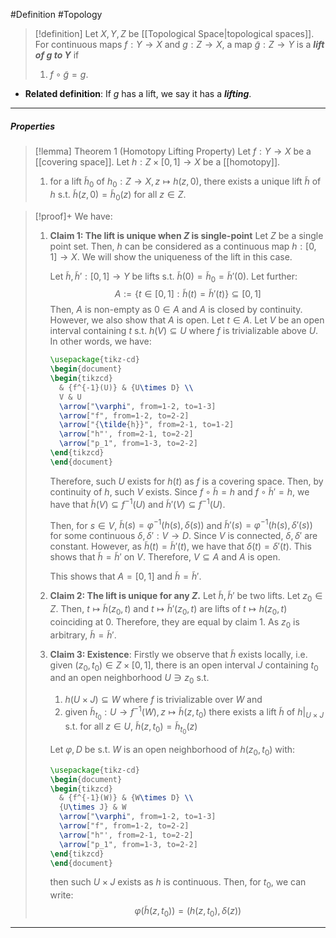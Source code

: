 #Definition #Topology 

> [!definition]
> Let $X,Y,Z$ be [[Topological Space|topological spaces]]. For continuous maps $f:Y\to X$ and $g:Z\to X$, a map $\tilde{g}:Z\to Y$ is a ***lift of $g$ to $Y$*** if
> 1. $f\circ \tilde{g}=g$.
- **Related definition**: If $g$ has a lift, we say it has a ***lifting***.
---
##### Properties
> [!lemma] Theorem 1 (Homotopy Lifting Property)
> Let $f:Y\to X$ be a [[covering space]]. Let $h:Z\times[0,1]\to X$ be a [[homotopy]]. 
> 1. for a lift $\tilde{h}_{0}$ of $h_{0}:Z\to X,z \mapsto h(z,0)$, there exists a unique lift $\tilde{h}$ of $h$ s.t. $\tilde{h}(z,0)=\tilde{h}_{0}(z)$ for all $z\in Z$. 

> [!proof]+
> We have:
> 1. **Claim 1: The lift is unique when $Z$ is single-point**
>    Let $Z$ be a single point set. Then, $h$ can be considered as a continuous map $h:[0,1]\to X$. We will show the uniqueness of the lift in this case. 
>    
>    Let $\tilde{h},\tilde{h}':[0,1]\to Y$ be lifts s.t. $\tilde{h}(0)=\tilde{h}_{0}=\tilde{h}'(0)$. Let further: $$A:=\{ t\in[0,1]:\tilde{h}(t)=\tilde{h}'(t) \}\subseteq[0,1]$$Then, $A$ is non-empty as $0\in A$ and $A$ is closed by continuity. However, we also show that $A$ is open. Let $t\in A$. Let $V$ be an open interval containing $t$ s.t. $h(V)\subseteq U$ where $f$ is trivializable above $U$. In other words, we have:
>    
>    ```tikz
>    \usepackage{tikz-cd} 
>    \begin{document}
>    \begin{tikzcd} 
> 	   & {f^{-1}(U)} & {U\times D} \\ 
> 	   V & U 
> 	   \arrow["\varphi", from=1-2, to=1-3]
> 	   \arrow["f", from=1-2, to=2-2]
> 	   \arrow["{\tilde{h}}", from=2-1, to=1-2] 
> 	   \arrow["h"', from=2-1, to=2-2] 
> 	   \arrow["p_1", from=1-3, to=2-2]
>    \end{tikzcd}
>    \end{document}
>    ```
>    Therefore, such $U$ exists for $h(t)$ as $f$ is a covering space. Then, by continuity of $h$, such $V$ exists. Since $f\circ\tilde{h}=h$ and $f\circ\tilde{h}'=h$, we have that $\tilde{h}(V)\subseteq f^{-1}(U)$ and $\tilde{h}'(V)\subseteq f^{-1}(U)$. 
>    
>    Then, for $s\in V$, $\tilde{h}(s)=\varphi ^{-1}(h(s),\delta(s))$ and $\tilde{h}'(s)=\varphi ^{-1}(h(s),\delta'(s))$ for some continuous $\delta,\delta':V\to D$. Since $V$ is connected, $\delta,\delta'$ are constant. However, as $\tilde{h}(t)=\tilde{h}'(t)$, we have that $\delta(t)=\delta'(t)$. This shows that $\tilde{h}=\tilde{h}'$ on $V$. Therefore, $V\subseteq A$ and $A$ is open. 
>    
>    This shows that $A=[0,1]$ and $\tilde{h}=\tilde{h}'$.
> 2. **Claim 2: The lift is unique for any $Z$.**
>    Let $\tilde{h},\tilde{h}'$ be two lifts. Let $z_{0}\in Z$. Then, $t\mapsto \tilde{h}(z_{0},t)$ and $t\mapsto \tilde{h}'(z_{0},t)$ are lifts of $t\mapsto h(z_{0},t)$ coinciding at $0$. Therefore, they are equal by claim 1. As $z_{0}$ is arbitrary, $\tilde{h}=\tilde{h}'$.
> 3. **Claim 3: Existence**:
>    Firstly we observe that $\tilde{h}$ exists locally, i.e. given $(z_{0},t_{0})\in Z\times[0,1]$, there is an open interval $J$ containing $t_{0}$ and an open neighborhood $U\ni z_{0}$ s.t. 
>    1. $h(U\times J)\subseteq W$ where $f$ is trivializable over $W$ and
>    2. given $\tilde{h}_{t_{0}}:U\to f^{-1}(W), z\mapsto \tilde{h}(z,t_{0})$ there exists a lift $\tilde{h}$ of $h|_{U\times J}$ s.t. for all $z\in U$, $\tilde{h}(z,t_{0})=\tilde{h}_{t_{0}}(z)$
>       
>    Let $\varphi,D$ be s.t. $W$ is an open neighborhood of $h(z_{0},t_{0})$ with: 
>    
>    ```tikz
>    \usepackage{tikz-cd} 
>    \begin{document}
>    \begin{tikzcd} 
> 	   & {f^{-1}(W)} & {W\times D} \\ 
> 	   {U\times J} & W
> 	   \arrow["\varphi", from=1-2, to=1-3]
> 	   \arrow["f", from=1-2, to=2-2]
> 	   \arrow["h"', from=2-1, to=2-2] 
> 	   \arrow["p_1", from=1-3, to=2-2]
>    \end{tikzcd}
>    \end{document}
>    ```
>    then such $U\times J$ exists as $h$ is continuous. Then, for $t_{0}$, we can write: $$\varphi(\tilde{h}(z,t_{0}))=(h(z,t_{0}),\delta(z))$$
---
